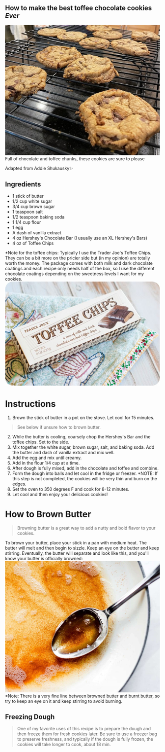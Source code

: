 
## How to make the best toffee chocolate cookies _Ever_

![cookie](cookie.jpg)
Full of chocolate and toffee chunks, these cookies are sure to please




Adapted from Addie Shukausky✨

## Ingredients

- 1 stick of butter
- 1/2 cup white sugar
- 3/4 cup brown sugar
- 1 teaspoon salt
- 1/2 teaspoon baking soda
- 1 1/4 cup flour
- 1 egg
- A dash of vanilla extract
- 4 oz Hershey's Chocolate Bar (I usually use an XL Hershey's Bars)
- 4 oz of Toffee Chips 

*Note for the toffee chips:
Typically I use the Trader Joe's Toffee Chips. They can be a bit more on the pricier side but (in my opinion) are totally worth the money. The package comes with both milk and dark chocolate coatings and each recipe only needs half of the box, so I use the different chocolate coatings depending on the sweetness levels I want for my cookies.
![Trader Joe's Toffee](toffee.jpg)

# Instructions
1) Brown the stick of butter in a pot on the stove. Let cool for 15 minutes. 
>See below if unsure how to brown butter.
2) While the butter is cooling, coarsely chop the Hershey's Bar and the toffee chips. Set to the side.
2) Mix together the white sugar, brown sugar, salt, and baking soda. Add the butter and dash of vanilla extract and mix well.
3) Add the egg and mix until creamy.
4) Add in the flour 1/4 cup at a time.
6) After dough is fully mixed, add in the chocolate and toffee and combine.
7) Form the dough into balls and let cool in the fridge or freezer. *NOTE: If this step is not completed, the cookies will be very thin and burn on the edges.
8) Set the oven to 350 degrees F and cook for 8-12 minutes. 
9) Let cool and then enjoy your delicious cookies!

# How to Brown Butter
> Browning butter is a great way to add a nutty and bold flavor to your cookies.

To brown your butter, place your stick in a pan with medium heat. The butter will melt and then begin to sizzle. Keep an eye on the butter and keep stirring. Eventually, the butter will separate and look like this, and you'll know your butter is officially browned:
![Browned](browned.jpg)
*Note: There is a very fine line between browned butter and burnt butter, so try to keep an eye on it and keep stirring to avoid burning.

## Freezing Dough
> One of my favorite uses of this recipe is to prepare the dough and then freeze them for fresh cookies later. Be sure to use a freezer bag to preserve freshness, and typically if the dough is fully frozen, the cookies will take longer to cook, about 18 min.

